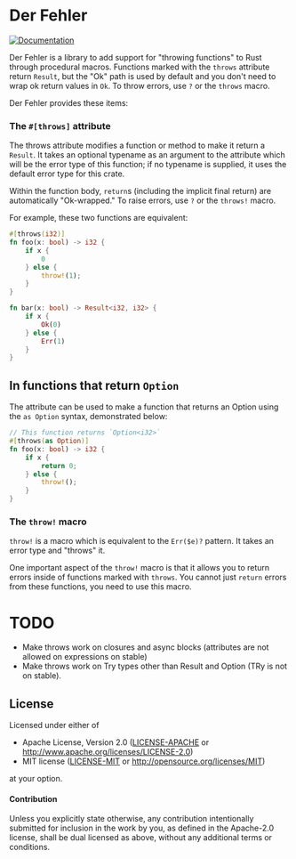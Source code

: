 # Der Fehler

[![Documentation](https://docs.rs/fehler/badge.svg)](https://docs.rs/fehler/*/fehler/)

Der Fehler is a library to add support for "throwing functions" to Rust through
procedural macros. Functions marked with the `throws` attribute return
`Result`, but the "Ok" path is used by default and you don't need to wrap ok
return values in `Ok`. To throw errors, use `?` or the `throws` macro.

Der Fehler provides these items:

### The `#[throws]` attribute

The throws attribute modifies a function or method to make it return a
`Result`. It takes an optional typename as an argument to the attribute which
will be the error type of this function; if no typename is supplied, it uses
the default error type for this crate.

Within the function body, `return`s (including the implicit final return) are
automatically "Ok-wrapped." To raise errors, use `?` or the `throws!` macro.

For example, these two functions are equivalent:

```rust
#[throws(i32)]
fn foo(x: bool) -> i32 {
    if x {
        0
    } else {
        throw!(1);
    }
}

fn bar(x: bool) -> Result<i32, i32> {
    if x {
        Ok(0)
    } else {
        Err(1)
    }
}
```

## In functions that return `Option`

The attribute can be used to make a function that returns an Option using the
`as Option` syntax, demonstrated below:

```rust
// This function returns `Option<i32>`
#[throws(as Option)]
fn foo(x: bool) -> i32 {
    if x {
        return 0;
    } else {
        throw!();
    }
}
```

### The `throw!` macro

`throw!` is a macro which is equivalent to the `Err($e)?` pattern. It takes an
error type and "throws" it.

One important aspect of the `throw!` macro is that it allows you to return
errors inside of functions marked with `throws`. You cannot just `return`
errors from these functions, you need to use this macro.

# TODO

* Make throws work on closures and async blocks (attributes are not allowed on
  expressions on stable)
* Make throws work on Try types other than Result and Option (TRy is not on
  stable).

## License

Licensed under either of

 * Apache License, Version 2.0 ([LICENSE-APACHE](LICENSE-APACHE) or http://www.apache.org/licenses/LICENSE-2.0)
 * MIT license ([LICENSE-MIT](LICENSE-MIT) or http://opensource.org/licenses/MIT)

at your option.

#### Contribution

Unless you explicitly state otherwise, any contribution intentionally submitted
for inclusion in the work by you, as defined in the Apache-2.0 license, shall be
dual licensed as above, without any additional terms or conditions.
